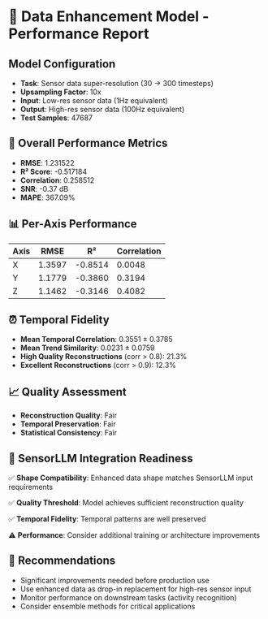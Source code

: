 
# 🚀 Data Enhancement Model - Performance Report

## Model Configuration
- **Task**: Sensor data super-resolution (30 → 300 timesteps)
- **Upsampling Factor**: 10x
- **Input**: Low-res sensor data (1Hz equivalent)
- **Output**: High-res sensor data (100Hz equivalent)
- **Test Samples**: 47687

## 🎯 Overall Performance Metrics
- **RMSE**: 1.231522
- **R² Score**: -0.517184
- **Correlation**: 0.258512
- **SNR**: -0.37 dB
- **MAPE**: 367.09%

## 📊 Per-Axis Performance
| Axis | RMSE | R² | Correlation |
|------|------|----|---------| 
| X | 1.3597 | -0.8514 | 0.0048 |
| Y | 1.1779 | -0.3860 | 0.3194 |
| Z | 1.1462 | -0.3146 | 0.4082 |

## ⏰ Temporal Fidelity
- **Mean Temporal Correlation**: 0.3551 ± 0.3785
- **Mean Trend Similarity**: 0.0231 ± 0.0759
- **High Quality Reconstructions** (corr > 0.8): 21.3%
- **Excellent Reconstructions** (corr > 0.9): 12.3%

## 📈 Quality Assessment
- **Reconstruction Quality**: Fair
- **Temporal Preservation**: Fair
- **Statistical Consistency**: Fair

## 🎯 SensorLLM Integration Readiness
✅ **Shape Compatibility**: Enhanced data shape matches SensorLLM input requirements

✅ **Quality Threshold**: Model achieves sufficient reconstruction quality

✅ **Temporal Fidelity**: Temporal patterns are well preserved

⚠️ **Performance**: Consider additional training or architecture improvements

## 🔮 Recommendations
- Significant improvements needed before production use
- Use enhanced data as drop-in replacement for high-res sensor input
- Monitor performance on downstream tasks (activity recognition)
- Consider ensemble methods for critical applications
